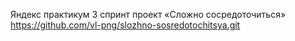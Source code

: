 Яндекс практикум 3 спринт проект «Сложно сосредоточиться» https://github.com/vl-png/slozhno-sosredotochitsya.git
